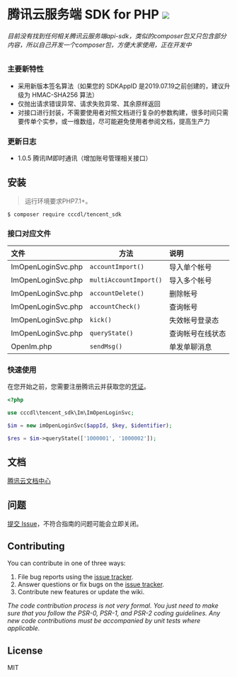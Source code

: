 # 腾讯云服务端 SDK for PHP  ![](https://imgcache.qq.com/open_proj/proj_qcloud_v2/gateway/portal/css/img/nav/logo-bg-color.svg)
###### 目前没有找到任何相关腾讯云服务端api-sdk，类似的composer包又只包含部分内容，所以自己开发一个composer包，方便大家使用，正在开发中

### 主要新特性

* 采用新版本签名算法（如果您的 SDKAppID 是2019.07.19之前创建的，建议升级为 HMAC-SHA256 算法）
* 仅抛出请求错误异常、请求失败异常、其余原样返回
* 对接口进行封装，不需要使用者对照文档进行复杂的参数构建，很多时间只需要传单个实参，或一维数组，尽可能避免使用者参阅文档，提高生产力


### 更新日志
- 1.0.5 腾讯IM即时通讯（增加账号管理相关接口）

## 安装
> 运行环境要求PHP7.1+。
```shell
$ composer require cccdl/tencent_sdk
```

### 接口对应文件

| 文件                       | 方法                 |  说明    |
| :-----------------------  | --------------         |  :----    |
| ImOpenLoginSvc.php        | `accountImport()`       | 导入单个帐号 |
| ImOpenLoginSvc.php        | `multiAccountImport()`  | 导入多个帐号 |
| ImOpenLoginSvc.php        | `accountDelete()`      | 删除帐号    |
| ImOpenLoginSvc.php        | `accountCheck()`       | 查询帐号    |
| ImOpenLoginSvc.php        | `kick()`               | 失效帐号登录态 |
| ImOpenLoginSvc.php        | `queryState()`         | 查询帐号在线状态 |
| OpenIm.php                | `sendMsg()`         | 单发单聊消息 |

### 快速使用
在您开始之前，您需要注册腾讯云并获取您的[凭证](https://console.cloud.tencent.com)。


```php
<?php

use cccdl\tencent_sdk\Im\ImOpenLoginSvc;

$im = new imOpenLoginSvc($appId, $key, $identifier);

$res = $im->queryState(['1000001', '1000002']);
```

## 文档

[腾讯云文档中心](https://cloud.tencent.com/document/product)

## 问题
[提交 Issue](https://github.com/cccdl/tencent_sdk/issues)，不符合指南的问题可能会立即关闭。


## Contributing

You can contribute in one of three ways:

1. File bug reports using the [issue tracker](https://github.com/cccdl/tencent_sdk/issues).
2. Answer questions or fix bugs on the [issue tracker](https://github.com/cccdl/tencent_sdk/issues).
3. Contribute new features or update the wiki.

_The code contribution process is not very formal. You just need to make sure that you follow the PSR-0, PSR-1, and PSR-2 coding guidelines. Any new code contributions must be accompanied by unit tests where applicable._

## License

MIT